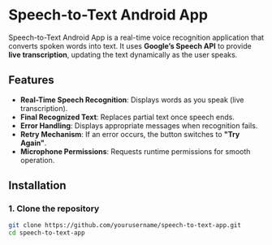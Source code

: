 # Speech-to-Text Android App  

Speech-to-Text Android App is a real-time voice recognition application that converts spoken words into text. It uses **Google’s Speech API** to provide **live transcription**, updating the text dynamically as the user speaks.  

## Features  

- **Real-Time Speech Recognition**: Displays words as you speak (live transcription).  
- **Final Recognized Text**: Replaces partial text once speech ends.  
- **Error Handling**: Displays appropriate messages when recognition fails.  
- **Retry Mechanism**: If an error occurs, the button switches to **"Try Again"**.  
- **Microphone Permissions**: Requests runtime permissions for smooth operation.  

## Installation  

### 1. Clone the repository  
```sh
git clone https://github.com/yourusername/speech-to-text-app.git
cd speech-to-text-app
